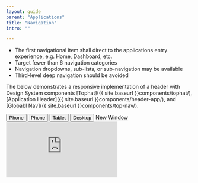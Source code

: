 ```yaml
---
layout: guide
parent: "Applications"
title: "Navigation"
intro: ""

---
```


* The first navigational item shall direct to the applications entry experience, e.g. Home, Dashboard, etc.
* Target fewer than 6 navigation categories
* Navigation dropdowns, sub-lists, or sub-navigation may be available
* Third-level deep navigation should be avoided

The below demonstrates a responsive implementation of a header with Design System components [Tophat]({{ site.baseurl }}components/tophat/), [Application Header]({{ site.baseurl }}components/header-app/), and [Globabl Nav]({{ site.baseurl }}components/top-nav/).

<div class="docs__rwd-demo-block">
  <div class="docs__rwd-embed-container">
    <span class="fsa-btn-group fsa-btn-group--small" role="group" data-component="">
      <button data-behavior="toggle-rwd-size" data-target="rwd-demo_buttons" data-size="phone" class="fsa-btn-group__item" aria-selected="true" type="button" title="Portrait">Phone <span class="docs__rwd-demo-icon docs__rwd-demo-icon--portrait"></span></button>
      <button data-behavior="toggle-rwd-size" data-target="rwd-demo_buttons" data-size="phone-big" class="fsa-btn-group__item" type="button" title="Landscape">Phone <span class="docs__rwd-demo-icon docs__rwd-demo-icon--landscape"></span></button>
      <button data-behavior="toggle-rwd-size" data-target="rwd-demo_buttons" data-size="tablet" class="fsa-btn-group__item fsa-btn-group__item--active" type="button">Tablet</button>
      <button data-behavior="toggle-rwd-size" data-target="rwd-demo_buttons" data-size="desktop" class="fsa-btn-group__item" type="button">Desktop</button>
      <a class="fsa-btn-group__item" href="https://usda-fsa.github.io/fsa-style/boilerplate.html" target="_blank" title="View in a New Window">New Window</a>
    </span>
    <div class="docs__rwd-embed docs__rwd-embed--tablet" id="rwd-demo_buttons">
      <iframe src="https://usda-fsa.github.io/fsa-style/boilerplate.html" class="docs__rwd-iframe" allowtransparency="true" frameborder="0" scrolling="yes" allowfullscreen="true"> </iframe>
    </div>
  </div>
</div>
